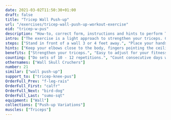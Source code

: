 ```yaml
---
date: 2021-03-02T11:50:30+01:00
draft: false
title: "Tricep Wall Push-up"
url: "/exercises/tricep-wall-push-up-workout-exercise"
eid: "tricep-w-pus"
description: "How-to, correct form, instructions and hints to perform Tricep Wall Push-up. Similar exercises and video demo"
intro: ["The exercise is a light approach to strengthen your triceps. Can be used as a first preparation for any exercise more demanding on triceps. Can be done anywhere and is an office-friendly exercise."]
steps: ["Stand in front of a wall 3 or 4 feet away.", "Place your hands on the wall, shoulder-with, fingers pointing up.", "With your body straight, bend your elbows so that the shoulders approach the wall.", "Extend your arms returning to the start position."]
hints: ["Keep your elbows close to the body, fingers pointing the ceiling This ensures strength on triceps, not other muscles.", "Put your feet close to the wall to make it easier. Put them away for a harder exercise."]
benefits: ["Strengthen your triceps.", "Easy to adjust for your fitness level by the distance from your feet to the wall.", "Office friendly.", "A Triceps exercise witch is a perfect starting point."]
counting: ["Do sets of 10 - 12 repetitions.", "Count consecutive days with at least one set.", "define a place in your house where five repetitions are needed every time you pass there."]
othernames: ["Wall Skull Cruchers"]
number: 21
similar: ["wall push-up"]
support_to: ["tricep-knee-pus"]
OrderFull_Prev: "f-leg-rais"
OrderFull_First: "calfr"
OrderFull_Next: "bird-dog"
OrderFull_Last: "sumo-sqt"
equipment: ["Wall"]
collections: ["Push-up Variations"]
muscles: ["Triceps"]
---
```

